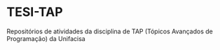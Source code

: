 # TESI-TAP
Repositórios de atividades da disciplina de TAP (Tópicos Avançados de Programação) da Unifacisa
